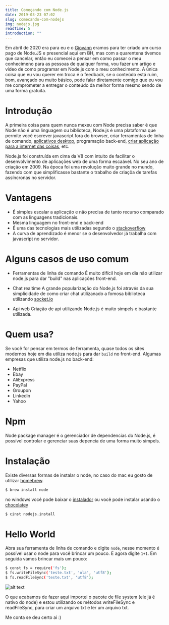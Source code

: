 ```yaml
---
title: Começando com Node.js
date: 2019-03-23 07:02
slug: comecando-com-nodejs 
img: nodejs.jpg
readTime: 5
introduction: ""
---
```


Em abril de 2020 era para eu e o <a href="https://keppelen.dev/">Giovann</a> eramos para ter criado um curso pago de Node.JS e presencial aqui em BH, mas com a quarentena tivemos que cancelar, então eu comecei a pensar em como passar o meu conhecimeno para as pessoas de qualquer forma, vou fazer um artigo e vídeo de como programar em Node.js com o meu conhecimento. A única coisa que eu vou querer em troca é o feedback, se o conteúdo está ruim, bom, avançado ou muito básico, pode falar diretamente comigo que eu vou me comprometer a entregar o conteúdo da melhor forma mesmo sendo de uma forma gratuita.

# Introdução
A primeira coisa para quem nunca mexeu  com Node precisa saber é que Node não é uma linguagem ou biblioteca, Node.js é uma plataforma que permite você escrever javascript fora do browser, criar ferramentas de linha de comando, <a href="https://nwjs.io/">aplicativos desktop</a>, programação back-end, <a href="http://johnny-five.io/">criar aplicação para a internet das coisas</a>, etc.

Node.js foi construída em cima da V8  com intuito de facilitar o desenvolvimento de aplicações web de uma forma escaável.
No seu ano de criação em 2009. Na época foi uma revolução muito grande no mundo, fazendo com que simplificasse bastante o trabalho de criaçõa de tarefas assíncronas no servidor.

# Vantagens
- É simples escalar a aplicação e não precisa de tanto recurso comparado com as linguagens tradicionais.
- Mesma linguagem no front-end e back-end
- É uma das tecnologias mais utilizadas segundo o <a href="https://insights.stackoverflow.com/survey/2019#technology-_-other-frameworks-libraries-and-tools">stackoverflow</a>
- A curva de aprendizado é menor se o desenvolvedor já trabalha com javascript no servidor.

# Alguns casos de uso comum
- Ferramentas de linha de comando
É muito difícil hoje em dia não utilizar node.js para dar "build" nas aplicações front-end.

- Chat realtime
A grande popularização do Node,js foi através da sua simplicidade de como criar chat utilizanado a fomosa biblioteca utilizando
<a href="https://socket.io/">socket.io</a>

- Api web
Criação de api utilizando Node.js é muito simpels e bastante utilizada.



# Quem usa?
Se você for pensar em termos de ferramenta, quase todos os sites modernos hoje em dia utiliza node.js para dar `build` no front-end. 
Algumas empresas que utiliza node.js no back-end:

- Netflix
- Ebay
- AliExpress
- PayPal
- Groupon
- Linkedin
- Yahoo

# Npm
Node package manager é o gerenciador de dependencias do Node.js, é possível controlar e gerenciar suas depencia de uma forma
muito simpels.

# Instalação 
Existe diversas formas de instalar o node, no caso do mac eu gosto de utilizar <a href="https://brew.sh/">homebrew</a>.

```sh
$ brew install node
```

no windows você pode baixar o <a href="https://nodejs.org/en/download/current/">instalador</a> 
ou você pode instalar usando o <a href="https://chocolatey.org/">chocolatey</a>

```sh
$ cinst nodejs.install
```

# Hello World
Abra sua ferramenta de linha de comando e digite `node`, nesse momento é possível usar o node para você brincar um pouco.
E agora digite `1+1`.
Em seguida vamos brincar mais um pouco:

```sh
$ const fs = require('fs');
$ fs.writeFileSync('teste.txt', 'ola', 'utf8');
$ fs.readFileSync('teste.txt', 'utf8');
```
![alt text](/print-curso-node.png)

O que acabamos de fazer aqui importei o pacote de file system (ele já é nativo do node) e estou utilizando os métodos writeFileSync e readFileSync, para criar um arquivo txt e ler um arquivo txt.

Me conta se deu certo ai :)

<!-- # Minhas primeira api com Node.js
Atualmente a forma atual de se desenvolver aplicações web usando node é criando API, que é a interface de programação de aplicação, ou seja você separa totalmente o front-end e o back-end
Express é um "minimalist web framework",  que foi feito para criar aplicações web sendo uma ótima solução para criação de api. -->

